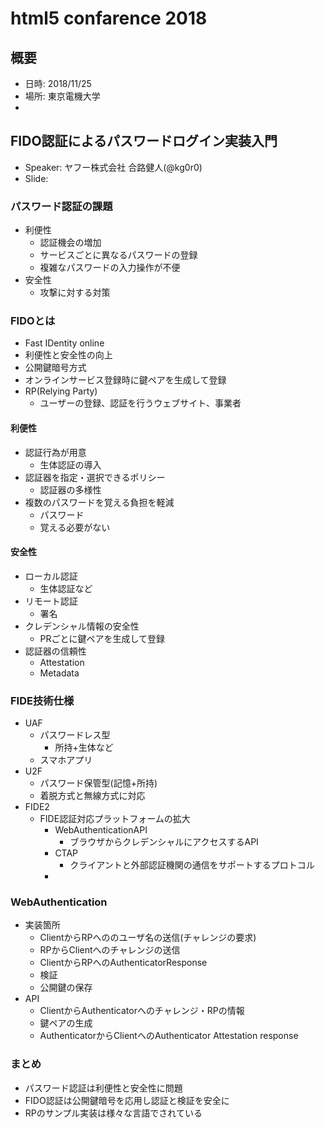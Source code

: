 # html5 confarence 2018

## 概要
* 日時: 2018/11/25
* 場所: 東京電機大学
*


## FIDO認証によるパスワードログイン実装入門
* Speaker: ヤフー株式会社 合路健人(@kg0r0)
* Slide:

### パスワード認証の課題
* 利便性
  - 認証機会の増加
  - サービスごとに異なるパスワードの登録
  - 複雑なパスワードの入力操作が不便
* 安全性
  - 攻撃に対する対策

### FIDOとは
* Fast IDentity online
* 利便性と安全性の向上
* 公開鍵暗号方式
* オンラインサービス登録時に鍵ペアを生成して登録
* RP(Relying Party)
  - ユーザーの登録、認証を行うウェブサイト、事業者
#### 利便性
* 認証行為が用意
  - 生体認証の導入
* 認証器を指定・選択できるポリシー
  - 認証器の多様性
* 複数のパスワードを覚える負担を軽減
  - パスワード
  - 覚える必要がない
#### 安全性
* ローカル認証
  - 生体認証など
* リモート認証
  - 署名
* クレデンシャル情報の安全性
  - PRごとに鍵ペアを生成して登録
* 認証器の信頼性
  - Attestation
  - Metadata

### FIDE技術仕様
* UAF
  - パスワードレス型
    - 所持+生体など
  - スマホアプリ
* U2F
  - パスワード保管型(記憶+所持)
  - 着脱方式と無線方式に対応
* FIDE2
  - FIDE認証対応プラットフォームの拡大
    - WebAuthenticationAPI
      - ブラウザからクレデンシャルにアクセスするAPI
    - CTAP
      - クライアントと外部認証機関の通信をサポートするプロトコル
    -
### WebAuthentication
* 実装箇所
  - ClientからRPへののユーザ名の送信(チャレンジの要求)
  - RPからClientへのチャレンジの送信
  - ClientからRPへのAuthenticatorResponse
  - 検証
  - 公開鍵の保存
* API
  - ClientからAuthenticatorへのチャレンジ・RPの情報
  - 鍵ペアの生成
  - AuthenticatorからClientへのAuthenticator Attestation response

### まとめ
* パスワード認証は利便性と安全性に問題
* FIDO認証は公開鍵暗号を応用し認証と検証を安全に
* RPのサンプル実装は様々な言語でされている
